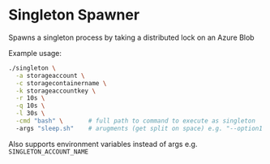 # Singleton Spawner
Spawns a singleton process by taking a distributed lock on an Azure Blob

Example usage:
```bash
./singleton \
  -a storageaccount \
  -c storagecontainername \
  -k storageaccountkey \
  -r 10s \
  -q 10s \
  -l 30s \
  -cmd "bash" \       # full path to command to execute as singleton
  -args "sleep.sh"    # arugments (get split on space) e.g. "--option1 value1 --option2 value2"
```

Also supports environment variables instead of args e.g. `SINGLETON_ACCOUNT_NAME`

